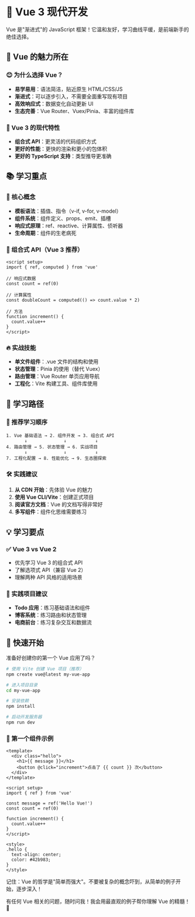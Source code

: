 # 💚 Vue 3 现代开发

Vue 是"渐进式"的 JavaScript 框架！它温和友好，学习曲线平缓，是前端新手的绝佳选择。

## 🌟 Vue 的魅力所在

### 😊 为什么选择 Vue？
- **易学易用**：语法简洁，贴近原生 HTML/CSS/JS
- **渐进式**：可以逐步引入，不需要全面重写现有项目
- **高效响应式**：数据变化自动更新 UI
- **生态完善**：Vue Router、Vuex/Pinia、丰富的组件库

### 🎯 Vue 3 的现代特性
- **组合式 API**：更灵活的代码组织方式
- **更好的性能**：更快的渲染和更小的包体积
- **更好的 TypeScript 支持**：类型推导更准确

## 📚 学习重点

### 🌟 核心概念
- **模板语法**：插值、指令（v-if, v-for, v-model）
- **组件系统**：组件定义、props、emit、插槽
- **响应式原理**：ref、reactive、计算属性、侦听器
- **生命周期**：组件的生老病死

### 🚀 组合式 API（Vue 3 推荐）
```vue
<script setup>
import { ref, computed } from 'vue'

// 响应式数据
const count = ref(0)

// 计算属性
const doubleCount = computed(() => count.value * 2)

// 方法
function increment() {
  count.value++
}
</script>
```

### 🔥 实战技能
- **单文件组件**：.vue 文件的结构和使用
- **状态管理**：Pinia 的使用（替代 Vuex）
- **路由管理**：Vue Router 单页应用导航
- **工程化**：Vite 构建工具、组件库使用

## 📝 学习路径

### 🎪 推荐学习顺序
```
1. Vue 基础语法 → 2. 组件开发 → 3. 组合式 API
       ↓              ↓           ↓
4. 路由管理 → 5. 状态管理 → 6. 实战项目
       ↓              ↓           ↓
7. 工程化配置 → 8. 性能优化 → 9. 生态圈探索
```

### 🛠️ 实践建议
1. **从 CDN 开始**：先体验 Vue 的魅力
2. **使用 Vue CLI/Vite**：创建正式项目
3. **阅读官方文档**：Vue 的文档写得非常好
4. **多写组件**：组件化思维需要练习

## 💡 学习要点

### ✅ Vue 3 vs Vue 2
- 优先学习 Vue 3 的组合式 API
- 了解选项式 API（兼容 Vue 2）
- 理解两种 API 风格的适用场景

### 🎯 实践项目建议
- **Todo 应用**：练习基础语法和组件
- **博客系统**：练习路由和状态管理
- **电商前台**：练习复杂交互和数据流

## 🚀 快速开始

准备好创建你的第一个 Vue 应用了吗？

```bash
# 使用 Vite 创建 Vue 项目（推荐）
npm create vue@latest my-vue-app

# 进入项目目录
cd my-vue-app

# 安装依赖
npm install

# 启动开发服务器
npm run dev
```

### 🌈 第一个组件示例
```vue
<template>
  <div class="hello">
    <h1>{{ message }}</h1>
    <button @click="increment">点击了 {{ count }} 次</button>
  </div>
</template>

<script setup>
import { ref } from 'vue'

const message = ref('Hello Vue!')
const count = ref(0)

function increment() {
  count.value++
}
</script>

<style>
.hello {
  text-align: center;
  color: #42b983;
}
</style>
```

记住：Vue 的哲学是"简单而强大"。不要被复杂的概念吓到，从简单的例子开始，逐步深入！

有任何 Vue 相关的问题，随时问我！我会用最直观的例子帮你理解 Vue 的精髓！🎉